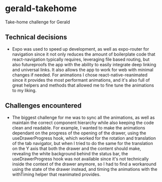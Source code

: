 # gerald-takehome
Take-home challenge for Gerald

## Technical decisions
- Expo was used to speed up development, as well as expo-router for navigation since it not only reduces the amount of boilerplate code that react-navigation typically requires, leveraging file based routing, but also futureproofs the app with the ability to easily integrate deep linking and universal links. It also allows the app to work for web with minimal changes if needed. For animations I chose react-native-reanimated since it provides the most performant animations, and it's also full of great helpers and methods that allowed me to fine tune the animations to my liking.

## Challenges encountered
- The biggest challenge for me was to sync all the animations, as well as maintain the correct component hierarchy while also keeping the code clean and readable. For example, I wanted to make the animations dependant on the progress of the opening of the drawer, using the useDrawerProgress hook, which worked for the rotation and translation of the tab navigator, but when I tried to do the same for the translation on the Y axis that both the drawer and the content should make, revealing the white background behind the status bar, the useDrawerProgress hook was not available since it's not technically inside the context of the drawer anymore, so I had to find a workaround using the state of the drawer instead, and timing the animations with the withTiming helper that reanimated provides.